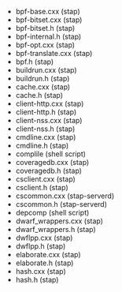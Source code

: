 * bpf-base.cxx (stap)
* bpf-bitset.cxx (stap)
* bpf-bitset.h (stap)
* bpf-internal.h (stap)
* bpf-opt.cxx (stap)
* bpf-translate.cxx (stap)
* bpf.h (stap)
* buildrun.cxx (stap)
* buildrun.h (stap)
* cache.cxx (stap)
* cache.h (stap)
* client-http.cxx (stap)
* client-http.h (stap)
* client-nss.cxx (stap)
* client-nss.h (stap)
* cmdline.cxx (stap)
* cmdline.h (stap)
* complile (shell script)
* coveragedb.cxx (stap)
* coveragedb.h (stap)
* csclient.cxx (stap)
* csclient.h (stap)
* cscommon.cxx (stap-serverd)
* cscommon.h (stap-serverd)
* depcomp (shell script)
* dwarf_wrappers.cxx (stap)
* dwarf_wrappers.h (stap)
* dwflpp.cxx (stap)
* dwflpp.h (stap)
* elaborate.cxx (stap)
* elaborate.h (stap)
* hash.cxx (stap)
* hash.h (stap)
